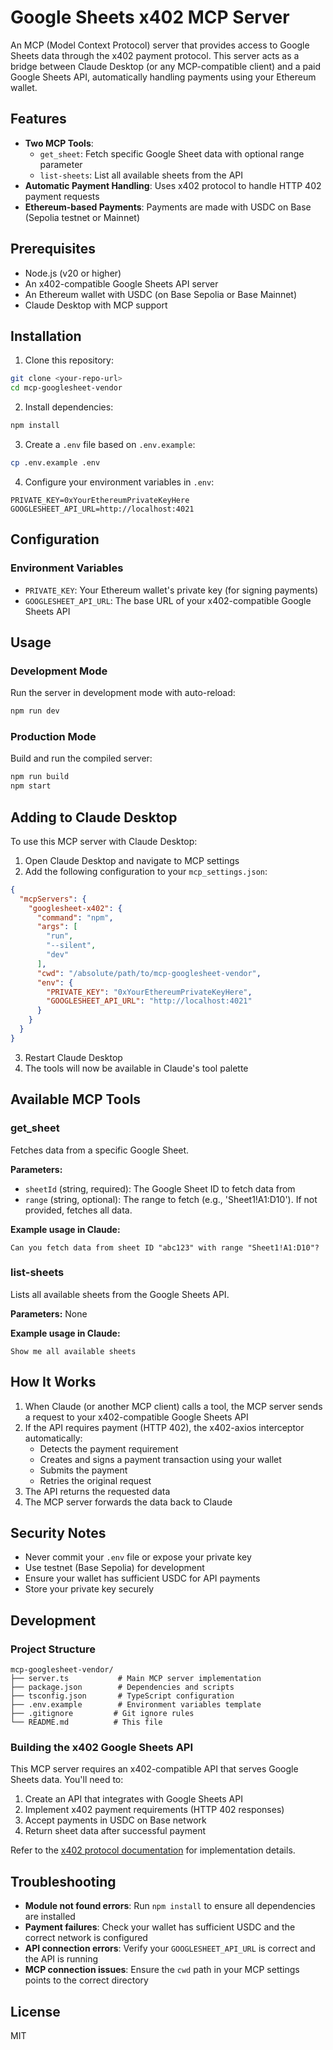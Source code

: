 # Google Sheets x402 MCP Server

An MCP (Model Context Protocol) server that provides access to Google Sheets data through the x402 payment protocol. This server acts as a bridge between Claude Desktop (or any MCP-compatible client) and a paid Google Sheets API, automatically handling payments using your Ethereum wallet.

## Features

- **Two MCP Tools**:
  - `get_sheet`: Fetch specific Google Sheet data with optional range parameter
  - `list-sheets`: List all available sheets from the API
- **Automatic Payment Handling**: Uses x402 protocol to handle HTTP 402 payment requests
- **Ethereum-based Payments**: Payments are made with USDC on Base (Sepolia testnet or Mainnet)

## Prerequisites

- Node.js (v20 or higher)
- An x402-compatible Google Sheets API server
- An Ethereum wallet with USDC (on Base Sepolia or Base Mainnet)
- Claude Desktop with MCP support

## Installation

1. Clone this repository:
```bash
git clone <your-repo-url>
cd mcp-googlesheet-vendor
```

2. Install dependencies:
```bash
npm install
```

3. Create a `.env` file based on `.env.example`:
```bash
cp .env.example .env
```

4. Configure your environment variables in `.env`:
```env
PRIVATE_KEY=0xYourEthereumPrivateKeyHere
GOOGLESHEET_API_URL=http://localhost:4021
```

## Configuration

### Environment Variables

- `PRIVATE_KEY`: Your Ethereum wallet's private key (for signing payments)
- `GOOGLESHEET_API_URL`: The base URL of your x402-compatible Google Sheets API

## Usage

### Development Mode

Run the server in development mode with auto-reload:
```bash
npm run dev
```

### Production Mode

Build and run the compiled server:
```bash
npm run build
npm start
```

## Adding to Claude Desktop

To use this MCP server with Claude Desktop:

1. Open Claude Desktop and navigate to MCP settings
2. Add the following configuration to your `mcp_settings.json`:

```json
{
  "mcpServers": {
    "googlesheet-x402": {
      "command": "npm",
      "args": [
        "run",
        "--silent",
        "dev"
      ],
      "cwd": "/absolute/path/to/mcp-googlesheet-vendor",
      "env": {
        "PRIVATE_KEY": "0xYourEthereumPrivateKeyHere",
        "GOOGLESHEET_API_URL": "http://localhost:4021"
      }
    }
  }
}
```

3. Restart Claude Desktop
4. The tools will now be available in Claude's tool palette

## Available MCP Tools

### get_sheet

Fetches data from a specific Google Sheet.

**Parameters:**
- `sheetId` (string, required): The Google Sheet ID to fetch data from
- `range` (string, optional): The range to fetch (e.g., 'Sheet1!A1:D10'). If not provided, fetches all data.

**Example usage in Claude:**
```
Can you fetch data from sheet ID "abc123" with range "Sheet1!A1:D10"?
```

### list-sheets

Lists all available sheets from the Google Sheets API.

**Parameters:** None

**Example usage in Claude:**
```
Show me all available sheets
```

## How It Works

1. When Claude (or another MCP client) calls a tool, the MCP server sends a request to your x402-compatible Google Sheets API
2. If the API requires payment (HTTP 402), the x402-axios interceptor automatically:
   - Detects the payment requirement
   - Creates and signs a payment transaction using your wallet
   - Submits the payment
   - Retries the original request
3. The API returns the requested data
4. The MCP server forwards the data back to Claude

## Security Notes

- Never commit your `.env` file or expose your private key
- Use testnet (Base Sepolia) for development
- Ensure your wallet has sufficient USDC for API payments
- Store your private key securely

## Development

### Project Structure

```
mcp-googlesheet-vendor/
├── server.ts           # Main MCP server implementation
├── package.json        # Dependencies and scripts
├── tsconfig.json       # TypeScript configuration
├── .env.example        # Environment variables template
├── .gitignore         # Git ignore rules
└── README.md          # This file
```

### Building the x402 Google Sheets API

This MCP server requires an x402-compatible API that serves Google Sheets data. You'll need to:

1. Create an API that integrates with Google Sheets API
2. Implement x402 payment requirements (HTTP 402 responses)
3. Accept payments in USDC on Base network
4. Return sheet data after successful payment

Refer to the [x402 protocol documentation](https://github.com/coinbase/x402) for implementation details.

## Troubleshooting

- **Module not found errors**: Run `npm install` to ensure all dependencies are installed
- **Payment failures**: Check your wallet has sufficient USDC and the correct network is configured
- **API connection errors**: Verify your `GOOGLESHEET_API_URL` is correct and the API is running
- **MCP connection issues**: Ensure the `cwd` path in your MCP settings points to the correct directory

## License

MIT
